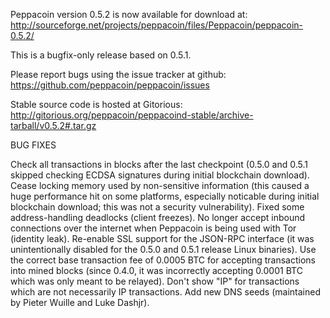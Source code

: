 Peppacoin version 0.5.2 is now available for download at:
http://sourceforge.net/projects/peppacoin/files/Peppacoin/peppacoin-0.5.2/

This is a bugfix-only release based on 0.5.1.

Please report bugs using the issue tracker at github:
https://github.com/peppacoin/peppacoin/issues

Stable source code is hosted at Gitorious:
http://gitorious.org/peppacoin/peppacoind-stable/archive-tarball/v0.5.2#.tar.gz

BUG FIXES

Check all transactions in blocks after the last checkpoint (0.5.0 and 0.5.1 skipped checking ECDSA signatures during initial blockchain download).
Cease locking memory used by non-sensitive information (this caused a huge performance hit on some platforms, especially noticable during initial blockchain download; this was
not a security vulnerability).
Fixed some address-handling deadlocks (client freezes).
No longer accept inbound connections over the internet when Peppacoin is being used with Tor (identity leak).
Re-enable SSL support for the JSON-RPC interface (it was unintentionally disabled for the 0.5.0 and 0.5.1 release Linux binaries).
Use the correct base transaction fee of 0.0005 BTC for accepting transactions into mined blocks (since 0.4.0, it was incorrectly accepting 0.0001 BTC which was only meant to be relayed).
Don't show "IP" for transactions which are not necessarily IP transactions.
Add new DNS seeds (maintained by Pieter Wuille and Luke Dashjr).
